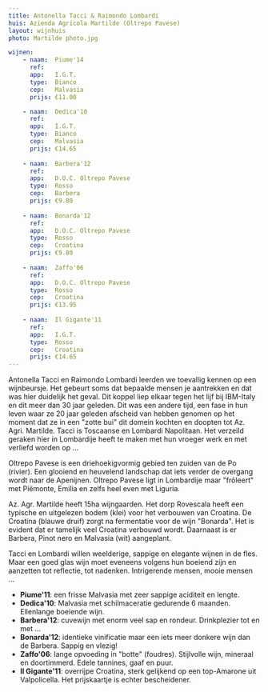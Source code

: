 ```yaml
---
title: Antonella Tacci & Raimondo Lombardi
huis: Azienda Agricola Martilde (Oltrepo Pavese)
layout: wijnhuis
photo: Martilde photo.jpg

wijnen:
    - naam:  Piume'14
      ref:   
      app:   I.G.T.
      type:  Bianco
      cep:   Malvasia
      prijs: €11.00

    - naam:  Dedica'10
      ref:   
      app:   I.G.T.
      type:  Bianco
      cep:   Malvasia
      prijs: €14.65
      
    - naam:  Barbera'12
      ref:   
      app:   D.O.C. Oltrepo Pavese
      type:  Rosso
      cep:   Barbera
      prijs: €9.80
      
    - naam:  Bonarda'12
      ref:   
      app:   D.O.C. Oltrepo Pavese
      type:  Rosso
      cep:   Croatina
      prijs: €9.80
    
    - naam:  Zaffo'06
      ref:   
      app:   D.O.C. Oltrepo Pavese
      type:  Rosso
      cep:   Croatina
      prijs: €13.95
    
    - naam:  Il Gigante'11
      ref:   
      app:   I.G.T.
      type:  Rosso
      cep:   Croatina
      prijs: €14.65
---
```

Antonella Tacci en Raimondo Lombardi leerden we toevallig kennen op een wijnbeursje. Het gebeurt soms dat bepaalde mensen je aantrekken en dat was hier duidelijk het geval.
Dit koppel liep elkaar tegen het lijf bij IBM-Italy en dit meer dan 30 jaar geleden. 
Dit was een andere tijd, een fase in hun leven waar ze 20 jaar geleden afscheid van hebben genomen op het moment dat ze in een "zotte bui" dit domein kochten en doopten tot Az. Agri. Martilde.
Tacci is Toscaanse en Lombardi Napolitaan. Het verzeild geraken hier in Lombardije heeft te maken met hun vroeger werk en met verliefd worden op ...

Oltrepo Pavese is een driehoekigvormig gebied ten zuiden van de Po (rivier). Een glooiend en heuvelend landschap dat iets verder de overgang wordt naar de Apenijnen. 
Oltrepo Pavese ligt in Lombardije maar "frôleert" met Piëmonte, Emilia en zelfs heel even met Liguria.

Az. Agr. Martilde heeft 15ha wijngaarden. Het dorp Rovescala heeft een typische en uitgelezen bodem (klei) voor het verbouwen van Croatina. De Croatina (blauwe druif) zorgt na fermentatie voor de wijn "Bonarda". 
Het is evident dat er tamelijk veel Croatina verbouwd wordt. Daarnaast is er Barbera, Pinot nero en Malvasia (wit) aangeplant.

Tacci en Lombardi willen weelderige, sappige en elegante wijnen in de fles. Maar een goed glas wijn moet eveneens volgens hun boeiend zijn en aanzetten tot reflectie, tot nadenken.
Intrigerende mensen, mooie mensen ...

* **Piume'11**: een frisse Malvasia met zeer sappige aciditeit en lengte.
* **Dedica'10**: Malvasia met schilmaceratie gedurende 6 maanden. Ellenlange boeiende wijn.
* **Barbera'12**: cuvewijn met enorm veel sap en rondeur. Drinkplezier tot en met ...
* **Bonarda'12**: identieke vinificatie maar een iets meer donkere wijn dan de Barbera. Sappig en vlezig!
* **Zaffo'06**: lange opvoeding in "botte" (foudres). Stijlvolle wijn, mineraal en doortimmerd. Edele tannines, gaaf en puur.
* **Il Gigante'11**: overrijpe Croatina, sterk gelijkend op een top-Amarone uit Valpolicella. Het prijskaartje is echter bescheidener.

